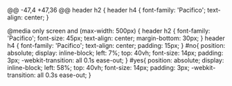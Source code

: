 @@ -47,4 +47,36 @@ header h2 {
header h4 {
  font-family: 'Pacifico';
  text-align: center;
}

@media only screen and (max-width: 500px) {
  header h2 {
    font-family: 'Pacifico';
    font-size: 45px;
    text-align: center;
    margin-bottom: 30px;
  }
  header h4 {
    font-family: 'Pacifico';
    text-align: center;
    padding: 15px;
  }
  #no{
    position: absolute;
    display: inline-block;
    left: 7%; 
    top: 40vh;
    font-size: 14px;
    padding: 3px;
    -webkit-transition: all 0.1s ease-out;
  }
  #yes{
    position: absolute;
    display: inline-block;
    left: 58%; 
    top: 40vh;
    font-size: 14px;
    padding: 3px;
    -webkit-transition: all 0.3s ease-out;
  }
